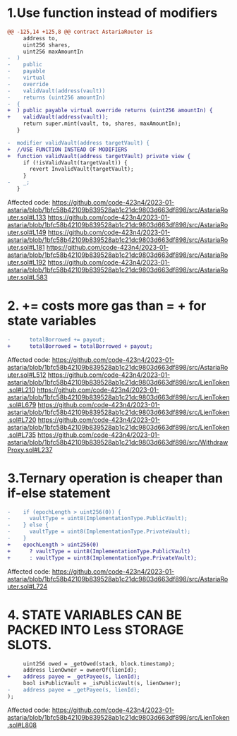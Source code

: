 # 1.Use function instead of modifiers

```diff
@@ -125,14 +125,8 @@ contract AstariaRouter is
     address to,
     uint256 shares,
     uint256 maxAmountIn
-  )
-    public
-    payable
-    virtual
-    override
-    validVault(address(vault))
-    returns (uint256 amountIn)
-  {
+  ) public payable virtual override returns (uint256 amountIn) {
+    validVault(address(vault));
     return super.mint(vault, to, shares, maxAmountIn);
   }
```
```diff
-  modifier validVault(address targetVault) {
+  //USE FUNCTION INSTEAD OF MODIFIERS
+  function validVault(address targetVault) private view {
     if (!isValidVault(targetVault)) {
       revert InvalidVault(targetVault);
     }
-    _;
   }
```
Affected code:
https://github.com/code-423n4/2023-01-astaria/blob/1bfc58b42109b839528ab1c21dc9803d663df898/src/AstariaRouter.sol#L133
https://github.com/code-423n4/2023-01-astaria/blob/1bfc58b42109b839528ab1c21dc9803d663df898/src/AstariaRouter.sol#L149
https://github.com/code-423n4/2023-01-astaria/blob/1bfc58b42109b839528ab1c21dc9803d663df898/src/AstariaRouter.sol#L181
https://github.com/code-423n4/2023-01-astaria/blob/1bfc58b42109b839528ab1c21dc9803d663df898/src/AstariaRouter.sol#L192
https://github.com/code-423n4/2023-01-astaria/blob/1bfc58b42109b839528ab1c21dc9803d663df898/src/AstariaRouter.sol#L583

# 2.<x> += <y> costs more gas than <x> = <x> + <y> for state variables

```diff
-      totalBorrowed += payout;
+      totalBorrowed = totalBorrowed + payout;
```
Affected code:
https://github.com/code-423n4/2023-01-astaria/blob/1bfc58b42109b839528ab1c21dc9803d663df898/src/AstariaRouter.sol#L512
https://github.com/code-423n4/2023-01-astaria/blob/1bfc58b42109b839528ab1c21dc9803d663df898/src/LienToken.sol#L210
https://github.com/code-423n4/2023-01-astaria/blob/1bfc58b42109b839528ab1c21dc9803d663df898/src/LienToken.sol#L679
https://github.com/code-423n4/2023-01-astaria/blob/1bfc58b42109b839528ab1c21dc9803d663df898/src/LienToken.sol#L720
https://github.com/code-423n4/2023-01-astaria/blob/1bfc58b42109b839528ab1c21dc9803d663df898/src/LienToken.sol#L735
https://github.com/code-423n4/2023-01-astaria/blob/1bfc58b42109b839528ab1c21dc9803d663df898/src/WithdrawProxy.sol#L237

# 3.Ternary operation is cheaper than if-else statement

```diff
-    if (epochLength > uint256(0)) {
-      vaultType = uint8(ImplementationType.PublicVault);
-    } else {
-      vaultType = uint8(ImplementationType.PrivateVault);
-    }
+    epochLength > uint256(0)
+      ? vaultType = uint8(ImplementationType.PublicVault)
+      : vaultType = uint8(ImplementationType.PrivateVault);
```

Affected code:
https://github.com/code-423n4/2023-01-astaria/blob/1bfc58b42109b839528ab1c21dc9803d663df898/src/AstariaRouter.sol#L724

# 4. STATE VARIABLES CAN BE PACKED INTO Less STORAGE SLOTS.

```diff
     uint256 owed = _getOwed(stack, block.timestamp);
     address lienOwner = ownerOf(lienId);
+    address payee = _getPayee(s, lienId);
     bool isPublicVault = _isPublicVault(s, lienOwner);
-    address payee = _getPayee(s, lienId);
);
```

Affected code:
https://github.com/code-423n4/2023-01-astaria/blob/1bfc58b42109b839528ab1c21dc9803d663df898/src/LienToken.sol#L808

